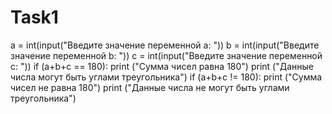 # Task1

a = int(input("Введите значение переменной a: "))
b = int(input("Введите значение переменной b: "))
c = int(input("Введите значение переменной c: "))
if (a+b+c == 180):
  print ("Сумма чисел равна 180")
  print ("Данные числа могут быть углами треугольника")
if (a+b+c != 180):
  print ("Сумма чисел не равна 180")
  print ("Данные числа не могут быть углами треугольника")
